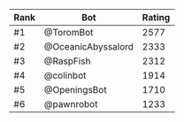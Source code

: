 Rank|Bot|Rating
---|---|---
#1|@ToromBot|2577
#2|@OceanicAbyssalord|2333
#3|@RaspFish|2312
#4|@colinbot|1914
#5|@OpeningsBot|1710
#6|@pawnrobot|1233
